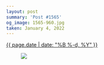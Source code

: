 ```yaml
---
layout: post
summary: 'Post #1565'
og_image: 1565-960.jpg
taken: January 4, 2022
---
```


<div class="post">
 <time>
  <a href="/1565">
   {{ page.date | date: "%B %-d, %Y" }}
  </a>
 </time>
 <a href="/1565">
  <figure data-taken="1/4/2022">
   <img sizes="(min-width: 700px) 50vw, calc(100vw - 2rem)" src="{{ site.assets_url }}/1565-480.jpg" srcset="{{ site.assets_url }}/1565-240.jpg 240w, {{ site.assets_url }}/1565-480.jpg 480w, {{ site.assets_url }}/1565-720.jpg 720w, {{ site.assets_url }}/1565-960.jpg 960w"/>
  </figure>
 </a>
</div>
